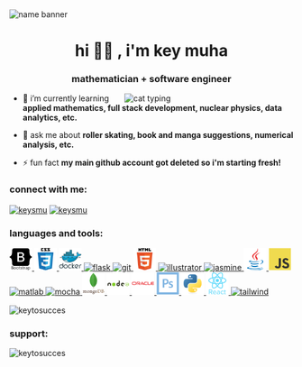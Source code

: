 <img align="center" alt="name banner" src="https://media.licdn.com/dms/image/D5616AQEy-6R4VLndBQ/profile-displaybackgroundimage-shrink_350_1400/0/1666901949175?e=1678320000&v=beta&t=eC_rDaV1a0YhTQqN6SUa_jDct7_1WWHGXdZn4dwRNY0">
<h1 align="center">hi 👋🏿 , i'm key muha</h1>
<h3 align="center">mathematician + software engineer</h3>
<img align="right" alt="cat typing" width="300" src="https://media.giphy.com/media/8UGoPjDUAl91POg0yS/giphy.gif">

- 🌱 i’m currently learning **applied mathematics, full stack development, nuclear physics, data analytics, etc.**

- 💬 ask me about **roller skating, book and manga suggestions, numerical analysis, etc.**

- ⚡ fun fact **my main github account got deleted so i'm starting fresh!**

<h3 align="left">connect with me:</h3>
<p align="left">
<a href="https://linkedin.com/in/keysmu" target="blank"><img align="center" src="https://img.shields.io/badge/linkedin-%230077B5.svg?&style=for-the-badge&logo=linkedin&logoColor=white](https://www.citypng.com/photo/12384/hd-linkedin-official-logo-transparent-background" alt="keysmu" height="30"/></a>
<a href="https://invite.duolingo.com/BDHTZTB5CWWKT6OBA4FK3JQ6AA" target="blank"><img align="center" src="https://design.duolingo.com/7d3b95abf67001cde6ea.svg" alt="keysmu" height="30"/></a>
</p>

<h3 align="left">languages and tools:</h3>
<p align="left"> <a href="https://getbootstrap.com" target="_blank" rel="noreferrer"> <img src="https://raw.githubusercontent.com/devicons/devicon/master/icons/bootstrap/bootstrap-plain-wordmark.svg" alt="bootstrap" width="40" height="40"/> </a> <a href="https://www.w3schools.com/css/" target="_blank" rel="noreferrer"> <img src="https://raw.githubusercontent.com/devicons/devicon/master/icons/css3/css3-original-wordmark.svg" alt="css3" width="40" height="40"/> </a> <a href="https://www.docker.com/" target="_blank" rel="noreferrer"> <img src="https://raw.githubusercontent.com/devicons/devicon/master/icons/docker/docker-original-wordmark.svg" alt="docker" width="40" height="40"/> </a> <a href="https://flask.palletsprojects.com/" target="_blank" rel="noreferrer"> <img src="https://www.vectorlogo.zone/logos/pocoo_flask/pocoo_flask-icon.svg" alt="flask" width="40" height="40"/> </a> <a href="https://git-scm.com/" target="_blank" rel="noreferrer"> <img src="https://www.vectorlogo.zone/logos/git-scm/git-scm-icon.svg" alt="git" width="40" height="40"/> </a> <a href="https://www.w3.org/html/" target="_blank" rel="noreferrer"> <img src="https://raw.githubusercontent.com/devicons/devicon/master/icons/html5/html5-original-wordmark.svg" alt="html5" width="40" height="40"/> </a> <a href="https://www.adobe.com/in/products/illustrator.html" target="_blank" rel="noreferrer"> <img src="https://www.vectorlogo.zone/logos/adobe_illustrator/adobe_illustrator-icon.svg" alt="illustrator" width="40" height="40"/> </a> <a href="https://jasmine.github.io/" target="_blank" rel="noreferrer"> <img src="https://www.vectorlogo.zone/logos/jasmine/jasmine-icon.svg" alt="jasmine" width="40" height="40"/> </a> <a href="https://www.java.com" target="_blank" rel="noreferrer"> <img src="https://raw.githubusercontent.com/devicons/devicon/master/icons/java/java-original.svg" alt="java" width="40" height="40"/> </a> <a href="https://developer.mozilla.org/en-US/docs/Web/JavaScript" target="_blank" rel="noreferrer"> <img src="https://raw.githubusercontent.com/devicons/devicon/master/icons/javascript/javascript-original.svg" alt="javascript" width="40" height="40"/> </a> <a href="https://www.mathworks.com/" target="_blank" rel="noreferrer"> <img src="https://upload.wikimedia.org/wikipedia/commons/2/21/Matlab_Logo.png" alt="matlab" width="40" height="40"/> </a> <a href="https://mochajs.org" target="_blank" rel="noreferrer"> <img src="https://www.vectorlogo.zone/logos/mochajs/mochajs-icon.svg" alt="mocha" width="40" height="40"/> </a> <a href="https://www.mongodb.com/" target="_blank" rel="noreferrer"> <img src="https://raw.githubusercontent.com/devicons/devicon/master/icons/mongodb/mongodb-original-wordmark.svg" alt="mongodb" width="40" height="40"/> </a> <a href="https://nodejs.org" target="_blank" rel="noreferrer"> <img src="https://raw.githubusercontent.com/devicons/devicon/master/icons/nodejs/nodejs-original-wordmark.svg" alt="nodejs" width="40" height="40"/> </a> <a href="https://www.oracle.com/" target="_blank" rel="noreferrer"> <img src="https://raw.githubusercontent.com/devicons/devicon/master/icons/oracle/oracle-original.svg" alt="oracle" width="40" height="40"/> </a> <a href="https://www.photoshop.com/en" target="_blank" rel="noreferrer"> <img src="https://raw.githubusercontent.com/devicons/devicon/master/icons/photoshop/photoshop-line.svg" alt="photoshop" width="40" height="40"/> </a> <a href="https://www.python.org" target="_blank" rel="noreferrer"> <img src="https://raw.githubusercontent.com/devicons/devicon/master/icons/python/python-original.svg" alt="python" width="40" height="40"/> </a> <a href="https://reactjs.org/" target="_blank" rel="noreferrer"> <img src="https://raw.githubusercontent.com/devicons/devicon/master/icons/react/react-original-wordmark.svg" alt="react" width="40" height="40"/> </a> <a href="https://tailwindcss.com/" target="_blank" rel="noreferrer"> <img src="https://www.vectorlogo.zone/logos/tailwindcss/tailwindcss-icon.svg" alt="tailwind" width="40" height="40"/> </a> </p>

<p><img align="center" src="https://github-readme-stats.vercel.app/api/top-langs?username=keytosucces&show_icons=true&locale=en&layout=compact" alt="keytosucces" /></p>
<h3 align="left">support:</h3>
<p><a href="https://ko-fi.com/keytosucces"> <img align="left" src="https://cdn.ko-fi.com/cdn/kofi3.png?v=3" height="50" width="210" alt="keytosucces" /></a></p>

<!---
keytosucces/keytosucces is a ✨ special ✨ repository because its `README.md` (this file) appears on your GitHub profile.
You can click the Preview link to take a look at your changes.
--->
